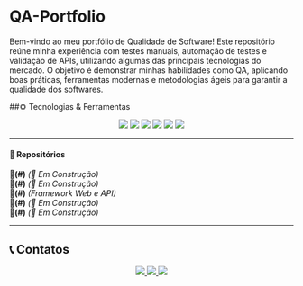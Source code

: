 # QA-Portfolio

Bem-vindo ao meu portfólio de Qualidade de Software!
Este repositório reúne minha experiência com testes manuais, automação de testes e validação de APIs, utilizando algumas das principais tecnologias do mercado. O objetivo é demonstrar minhas habilidades como QA, aplicando boas práticas, ferramentas modernas e metodologias ágeis para garantir a qualidade dos softwares.

##⚙️ Tecnologias & Ferramentas

<p align="center"> <img src="https://img.shields.io/badge/Cypress-17202C?style=for-the-badge&logo=cypress&logoColor=white"/> <img src="https://img.shields.io/badge/Selenium-43B02A?style=for-the-badge&logo=selenium&logoColor=white"/> <img src="https://img.shields.io/badge/JavaScript-F7DF1E?style=for-the-badge&logo=javascript&logoColor=black"/> <img src="https://img.shields.io/badge/Postman-FF6C37?style=for-the-badge&logo=postman&logoColor=white"/> <img src="https://img.shields.io/badge/GitHub-181717?style=for-the-badge&logo=github&logoColor=white"/> <img src="https://img.shields.io/badge/Git-F05032?style=for-the-badge&logo=git&logoColor=white"/> </p>

---

#### 📂 Repositórios

🔹**(#)** *(🚧 Em Construção)*  
🔹**(#)** *(🚧 Em Construção)*  
🔹**(#)** *(Framework Web e API)*  
🔹**(#)** *(🚧 Em Construção)*  
🔹**(#)** *(🚧 Em Construção)*

---

## 📞 Contatos

<p align="center"> <a href="https://github.com/Portella10" target="_blank"> <img src="https://img.shields.io/badge/GitHub-181717?style=for-the-badge&logo=github&logoColor=white"/> </a> <a href="https://www.linkedin.com/in/joão-vitor-portella-799670250/" target="_blank"> <img src="https://img.shields.io/badge/LinkedIn-0077B5?style=for-the-badge&logo=linkedin&logoColor=white"/> </a> <a href="mailto:jvportella.m@gmail.com" target="_blank"> <img src="https://img.shields.io/badge/Gmail-D14836?style=for-the-badge&logo=gmail&logoColor=white"/> </a></p>
